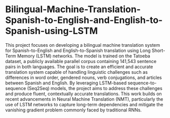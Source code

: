 # Bilingual-Machine-Translation-Spanish-to-English-and-English-to-Spanish-using-LSTM

This project focuses on developing a bilingual machine translation system for Spanish-to-English and English-to-Spanish translation using Long Short-Term Memory (LSTM) networks. The model is trained on the Tatoeba dataset, a publicly available parallel corpus containing 141,543 sentence pairs in both languages. The goal is to create an efficient and accurate translation system capable of handling linguistic challenges such as differences in word order, gendered nouns, verb conjugations, and articles between Spanish and English. By leveraging LSTM-based sequence-to-sequence (Seq2Seq) models, the project aims to address these challenges and produce fluent, contextually accurate translations. This work builds on recent advancements in Neural Machine Translation (NMT), particularly the use of LSTM networks to capture long-term dependencies and mitigate the vanishing gradient problem commonly faced by traditional RNNs.
